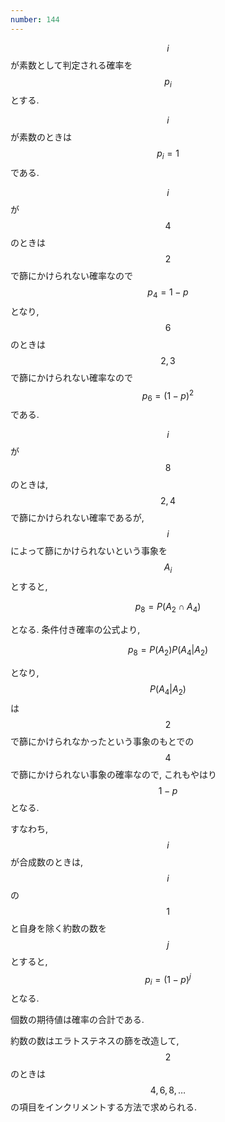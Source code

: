 ```yaml
---
number: 144
---
```

$$ i $$ が素数として判定される確率を $$ p_i $$ とする.

$$ i $$ が素数のときは $$ p_i = 1 $$ である.

$$ i $$ が $$ 4 $$ のときは $$ 2 $$ で篩にかけられない確率なので $$ p_4 = 1-p $$ となり, $$ 6 $$ のときは $$ 2,3 $$ で篩にかけられない確率なので $$ p_6 = (1-p)^2 $$ である.

$$ i $$ が $$ 8 $$ のときは, $$ 2,4 $$ で篩にかけられない確率であるが, $$ i $$ によって篩にかけられないという事象を $$ A_i $$ とすると,

$$
p_8 = P(A_2 \cap A_4)
$$

となる. 条件付き確率の公式より,

$$
p_8 = P(A_2)P(A_4|A_2)
$$

となり, $$ P(A_4 \lvert A_2) $$ は $$ 2 $$ で篩にかけられなかったという事象のもとでの $$ 4 $$ で篩にかけられない事象の確率なので, これもやはり $$ 1-p $$ となる.

すなわち, $$ i $$ が合成数のときは, $$ i $$ の $$ 1 $$ と自身を除く約数の数を $$ j $$ とすると, $$ p_i = (1-p)^j $$ となる.

個数の期待値は確率の合計である.

約数の数はエラトステネスの篩を改造して, $$ 2 $$ のときは $$ 4, 6, 8, \dots $$ の項目をインクリメントする方法で求められる.
